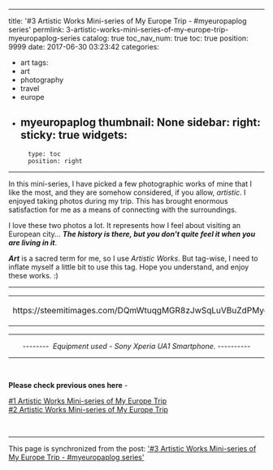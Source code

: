 
---
title: '#3 Artistic Works Mini-series of My Europe Trip - #myeuropaplog series'
permlink: 3-artistic-works-mini-series-of-my-europe-trip-myeuropaplog-series
catalog: true
toc_nav_num: true
toc: true
position: 9999
date: 2017-06-30 03:23:42
categories:
- art
tags:
- art
- photography
- travel
- europe
- myeuropaplog
thumbnail: None
sidebar:
    right:
        sticky: true
widgets:
    -
        type: toc
        position: right
---


<html>
<p>In this mini-series, I have picked a few photographic works of mine that I like the most, and they are somehow considered, if you allow, <em>artistic</em>. I enjoyed taking photos during my trip. This has brought enormous satisfaction for me as a means of connecting with the surroundings.&nbsp;</p>
<p>I love these two photos a lot. It represents how I feel about visiting an European city... <em><strong>The history is there, but you don't quite feel it when you are living in it</strong></em>.</p>
<p><em><strong>Art</strong></em> is a sacred term for me, so I use <em>Artistic Works</em>. But tag-wise, I need to inflate myself a little bit to use this tag. Hope you understand, and enjoy these works. :)&nbsp;</p>
<hr>
<table><tr>
<td><p>https://steemitimages.com/DQmWtuqgMGR8zJwSqLuVBuZdPMyq94fAdosPmBPqnZRfWG1/DSC_0123.JPG</p></td>
<td><p>https://steemitimages.com/DQmQwU6Q3VC5EoNeksETNiy5YLx5bbWykEFMtcLz24VL8xj/DSC_0080.JPG</p></td>
</tr></table>
<hr>
<center><p><em>-------- &nbsp;Equipment used - Sony Xperia UA1 Smartphone. ----------</em></p></center><hr>
<br><p><strong>Please check previous ones here</strong> -</p>
<p><a href="https://steemit.com/art/@deanliu/1-artistic-works-mini-series-of-my-europe-trip-myeuropaplog-series">#1 Artistic Works Mini-series of My Europe Trip</a><br>
<a href="https://steemit.com/art/@deanliu/2-artistic-works-mini-series-of-my-europe-trip-myeuropaplog-series">#2 Artistic Works Mini-series of My Europe Trip</a></p>
<p><br></p>
</html>

- - -

This page is synchronized from the post: ['#3 Artistic Works Mini-series of My Europe Trip - #myeuropaplog series'](https://steemit.com/@deanliu/3-artistic-works-mini-series-of-my-europe-trip-myeuropaplog-series)
